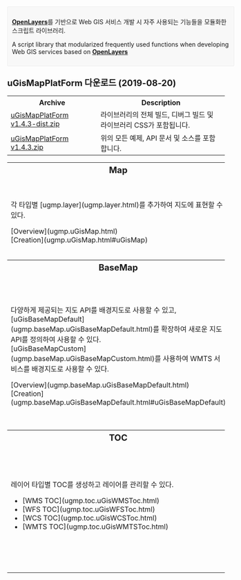 <div>
	<div id="news" class="col-sm-12" style="border: 1px solid #eee; background-color: #f8f8f8; border-radius: 2px; padding: 10px; margin-bottom: 10px; width: 100%;">
		<p>
			<strong><a href="https://openlayers.org" target="_blank">OpenLayers</a></strong>를 기반으로 Web GIS 서비스 개발 시 자주 사용되는 기능들을 모듈화한 스크립트 라이브러리.
		</p>
		<p>
			A script library that modularized frequently used functions when developing Web GIS services based on <strong><a href="https://openlayers.org" target="_blank">OpenLayers</a></strong>
		</p>
	</div>
</div>

<div class="row">
	<h3 class="col-sm-12">
		<font style="vertical-align: inherit;"><font style="font-size: 20px; vertical-align: inherit;">uGisMapPlatForm 다운로드 (2019-08-20)</font></font>
	</h3>
</div>

<div class="row">
	<div class="col-sm-12">
		<table class="table table-hover">
			<tbody>
				<tr>
					<th><font style="vertical-align: inherit;"><font style="vertical-align: inherit;">Archive</font></font></th>
					<th><font style="vertical-align: inherit;"><font style="vertical-align: inherit;">Description</font></font></th>
				</tr>
				<tr>
					<td><a href="../download/uGisMapPlatForm v1.4.3-dist.zip"> <font style="vertical-align: inherit;">uGisMapPlatForm v1.4.3-dist.zip</font>
					</a></td>
					<td><font style="vertical-align: inherit;">라이브러리의 전체 빌드, 디버그 빌드 및 라이브러리 CSS가 포함됩니다.</font></td>
				</tr>
				<tr>
					<td><a href="../download/uGisMapPlatForm v1.4.3.zip"> <font style="vertical-align: inherit;">uGisMapPlatForm v1.4.3.zip</font>
					</a></td>
					<td><font style="vertical-align: inherit;">위의 모든 예제, API 문서 및 소스를 포함합니다.</font></td>
				</tr>
			</tbody>
		</table>
	</div>
</div>

<table>
	<tr style="font-size: 20px;">
		<th width="33.3%">Map</th>
		<th width="33.3%">Popup</th>
		<th width="33.3%">Animation</th>
	</tr>
	<tr>
		<td><p>각 타입별 [ugmp.layer](ugmp.layer.html)를 추가하여 지도에 표현할 수 있다.</p> [Overview](ugmp.uGisMap.html)<br> [Creation](ugmp.uGisMap.html#uGisMap)</td>
		<td><p>지도 위에 팝업을 표시할 수 있고, 내용에는 html 컨텐츠를 적용시킬 수 있다.</p> [Overview](ugmp.uGisPopup.html)<br> [Creation](ugmp.uGisPopup.html#uGisPopup)</td>
		<td><p>
				원하는 피처의 형태로 다양한 애니메이션 효과를 사용할 수 있고, <br> [featureAnimationDefault](ugmp.animation.featureAnimationDefault.html)를 확장하여 새로운 애니메이션 효과를 정의하여 사용할 수 있다.
			</p> [Overview](ugmp.animation.featureAnimationDefault.html)<br> [Creation](ugmp.animation.featureAnimationDefault.html#featureAnimationDefault)</td>
	</tr>
	<tr style="font-size: 20px;">
		<th>BaseMap</th>
		<th>Layer</th>
		<th>OGC Service</th>
	</tr>
	<tr>
		<td><p>
				다양하게 제공되는 지도 API를 배경지도로 사용할 수 있고, <br> [uGisBaseMapDefault](ugmp.baseMap.uGisBaseMapDefault.html)를 확장하여 새로운 지도 API를 정의하여 사용할 수 있다. <br> [uGisBaseMapCustom](ugmp.baseMap.uGisBaseMapCustom.html)를 사용하여 WMTS 서비스를 배경지도로 사용할 수 있다.
			</p> [Overview](ugmp.baseMap.uGisBaseMapDefault.html)<br> [Creation](ugmp.baseMap.uGisBaseMapDefault.html#uGisBaseMapDefault)</td>
		<td>OGC 표준의 WMS, WFS, WCS, WMTS 레이어를 생성할 수 있고, <br> [uGisLayerDefault](ugmp.layer.uGisLayerDefault.html)를 확장하여 사용자 정의 레이어를 지도에 표현할 수 있다.
			<ul>
				<li>[WMSLayer](ugmp.layer.uGisWMSLayer.html)</li>
				<li>[WFSLayer](ugmp.layer.uGisWFSLayer.html)</li>
				<li>[WCSLayer](ugmp.layer.uGisWCSLayer.html)</li>
				<li>[WMTSLayer](ugmp.layer.uGisWMTSLayer.html)</li>
			</ul> [All Layer](ugmp.layer.html)
		</td>
		<td>OGC 표준의 다양한 서비스를 요청할 수 있다.
			<ul>
				<li>[WMS GetCapabilities](ugmp.service.uGisGetCapabilitiesWMS.html)</li>
				<li>[WFS GetCapabilities](ugmp.service.uGisGetCapabilitiesWFS.html)</li>
				<li>[WCS GetCapabilities](ugmp.service.uGisGetCapabilitiesWCS.html)</li>
			</ul> [All Service](ugmp.service.html)
		</td>
	</tr>
	<tr style="font-size: 20px;">
		<th>TOC</th>
		<th>Control</th>
		<th>Capture</th>
	</tr>
	<tr>
		<td>레이어 타입별 TOC를 생성하고 레이어를 관리할 수 있다.
			<ul>
				<li>[WMS TOC](ugmp.toc.uGisWMSToc.html)</li>
				<li>[WFS TOC](ugmp.toc.uGisWFSToc.html)</li>
				<li>[WCS TOC](ugmp.toc.uGisWCSToc.html)</li>
				<li>[WMTS TOC](ugmp.toc.uGisWMTSToc.html)</li>
			</ul>
		</td>
		<td>다양한 기능으로 지도를 조작할 수 있고, [uGisControlDefault](ugmp.control.uGisControlDefault.html)를 확장하여 새로운 컨트롤을 정의하여 사용할 수 있다. <br>
			<ul>
				<li>[DragZoomIn](ugmp.control.uGisDragZoomIn.html)</li>
				<li>[DrawFeature](ugmp.control.uGisDrawFeature.html)</li>
				<li>[AreaMeasure](ugmp.control.uGisAreaMeasure.html)</li>
			</ul> [All Control](ugmp.control.html)
		</td>
		<td>
			<p>
				배경지도 및 각 타입별로 추가된 <a href="ugmp.layer.html">ugmp.layer</a>를 캡쳐할 수 있다.
			</p> [Overview](ugmp.uGisCapture.html)<br> [Creation](ugmp.uGisCapture.html#uGisCapture)
		</td>
	</tr>
</table>

